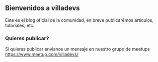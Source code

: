 ## Bienvenidos a villadevs

Este es el blog oficial de la comunidad, en breve publicarémos artículos, tutoriales, etc.

### Quieres publicar?

Si quieres publicar envíanos un mensaje en nuestro grupo de meetups https://www.meetup.com/villadevs/
